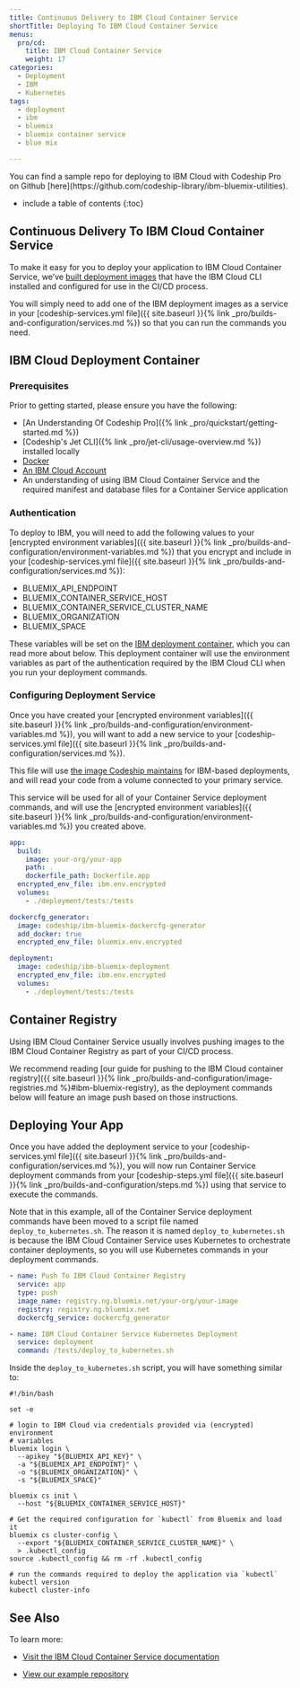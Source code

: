 ```yaml
---
title: Continuous Delivery to IBM Cloud Container Service
shortTitle: Deploying To IBM Cloud Container Service
menus:
  pro/cd:
    title: IBM Cloud Container Service
    weight: 17
categories:
  - Deployment
  - IBM  
  - Kubernetes
tags:
  - deployment
  - ibm
  - bluemix
  - bluemix container service
  - blue mix

---
```

<div class="info-block">
You can find a sample repo for deploying to IBM Cloud with Codeship Pro on Github [here](https://github.com/codeship-library/ibm-bluemix-utilities).
</div>

* include a table of contents
{:toc}

## Continuous Delivery To IBM Cloud Container Service

To make it easy for you to deploy your application to IBM Cloud Container Service, we’ve [built deployment images](https://github.com/codeship-library/ibm-bluemix-utilities) that have the IBM Cloud CLI installed and configured for use in the CI/CD process.

You will simply need to add one of the IBM deployment images as a service in your [codeship-services.yml file]({{ site.baseurl }}{% link _pro/builds-and-configuration/services.md %}) so that you can run the commands you need.

## IBM Cloud Deployment Container

### Prerequisites

Prior to getting started, please ensure you have the following:

- [An Understanding Of Codeship Pro]({% link _pro/quickstart/getting-started.md %})
- [Codeship's Jet CLI]({% link _pro/jet-cli/usage-overview.md %}) installed locally
- [Docker](https://www.Docker.com/products/overview)
- [An IBM Cloud Account](https://www.ibm.com/cloud-computing/bluemix/)
- An understanding of using IBM Cloud Container Service and the required manifest and database files for a Container Service application

### Authentication

To deploy to IBM, you will need to add the following values to your [encrypted environment variables]({{ site.baseurl }}{% link _pro/builds-and-configuration/environment-variables.md %}) that you encrypt and include in your [codeship-services.yml file]({{ site.baseurl }}{% link _pro/builds-and-configuration/services.md %}):

- BLUEMIX_API_ENDPOINT
- BLUEMIX_CONTAINER_SERVICE_HOST
- BLUEMIX_CONTAINER_SERVICE_CLUSTER_NAME
- BLUEMIX_ORGANIZATION
- BLUEMIX_SPACE

These variables will be set on the [IBM deployment container](https://github.com/codeship-library/ibm-bluemix-utilities), which you can read more about below. This deployment container will use the environment variables as part of the authentication required by the IBM Cloud CLI when you run your deployment commands.

### Configuring Deployment Service

Once you have created your [encrypted environment variables]({{ site.baseurl }}{% link _pro/builds-and-configuration/environment-variables.md %}), you will want to add a new service to your [codeship-services.yml file]({{ site.baseurl }}{% link _pro/builds-and-configuration/services.md %}).

This file will use [the image Codeship maintains](https://github.com/codeship-library/ibm-bluemix-utilities) for IBM-based deployments, and will read your code from a volume connected to your primary service.

This service will be used for all of your Container Service deployment commands, and will use the [encrypted environment variables]({{ site.baseurl }}{% link _pro/builds-and-configuration/environment-variables.md %}) you created above.

```yaml
app:
  build:
    image: your-org/your-app
    path: .
    dockerfile_path: Dockerfile.app
  encrypted_env_file: ibm.env.encrypted
  volumes:
    - ./deployment/tests:/tests

dockercfg_generator:
  image: codeship/ibm-bluemix-dockercfg-generator
  add_docker: true
  encrypted_env_file: bluemix.env.encrypted

deployment:
  image: codeship/ibm-bluemix-deployment
  encrypted_env_file: ibm.env.encrypted
  volumes:
    - ./deployment/tests:/tests
  ```

## Container Registry

Using IBM Cloud Container Service usually involves pushing images to the IBM Cloud Container Registry as part of your CI/CD process.

We recommend reading [our guide for pushing to the IBM Cloud container registry]({{ site.baseurl }}{% link _pro/builds-and-configuration/image-registries.md %}#ibm-bluemix-registry), as the deployment commands below will feature an image push based on those instructions.

## Deploying Your App

Once you have added the deployment service to your [codeship-services.yml file]({{ site.baseurl }}{% link _pro/builds-and-configuration/services.md %}), you will now run Container Service deployment commands from your [codeship-steps.yml file]({{ site.baseurl }}{% link _pro/builds-and-configuration/steps.md %}) using that service to execute the commands.

Note that in this example, all of the Container Service deployment commands have been moved to a script file named `deploy_to_kubernetes.sh`. The reason it is named `deploy_to_kubernetes.sh` is because the IBM Cloud Container Service uses Kubernetes to orchestrate container deployments, so you will use Kubernetes commands in your deployment commands.

```yaml
- name: Push To IBM Cloud Container Registry
  service: app
  type: push
  image_name: registry.ng.bluemix.net/your-org/your-image
  registry: registry.ng.bluemix.net
  dockercfg_service: dockercfg_generator  

- name: IBM Cloud Container Service Kubernetes Deployment
  service: deployment
  command: /tests/deploy_to_kubernetes.sh
```

Inside the `deploy_to_kubernetes.sh` script, you will have something similar to:

```shell
#!/bin/bash

set -e

# login to IBM Cloud via credentials provided via (encrypted) environment
# variables
bluemix login \
  --apikey "${BLUEMIX_API_KEY}" \
  -a "${BLUEMIX_API_ENDPOINT}" \
  -o "${BLUEMIX_ORGANIZATION}" \
  -s "${BLUEMIX_SPACE}"

bluemix cs init \
  --host "${BLUEMIX_CONTAINER_SERVICE_HOST}"

# Get the required configuration for `kubectl` from Bluemix and load it
bluemix cs cluster-config \
  --export "${BLUEMIX_CONTAINER_SERVICE_CLUSTER_NAME}" \
  > .kubectl_config
source .kubectl_config && rm -rf .kubectl_config

# run the commands required to deploy the application via `kubectl`
kubectl version
kubectl cluster-info
```

## See Also

To learn more:

- [Visit the IBM Cloud Container Service documentation](https://console.bluemix.net/docs/)

- [View our example repository](https://github.com/codeship-library/ibm-bluemix-utilities)
